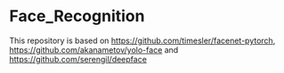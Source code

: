 # Face_Recognition
This repository is based on https://github.com/timesler/facenet-pytorch, https://github.com/akanametov/yolo-face and https://github.com/serengil/deepface
